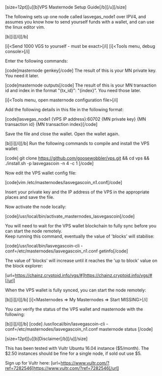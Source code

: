 [size=12pt][u][b]VPS Masternode Setup Guide[/b][/u][/size]

The following sets up one node called lasvegas_node1 over IPV4, and assumes you know how to send yourself funds with a wallet, and can use the linux editor vim.

[b][i]<on master wallet>[/i][/b]

[i]<Send 1000 VGS to yourself - must be exact>[/i]
[i]<Tools menu, debug console>[/i]

Enter the following commands:

[code]masternode genkey[/code] 
The result of this is your MN private key.  You need it later.

[code]masternode outputs[/code] 
The result of this is your MN transaction id and index in the format "{tx_id}": "{index}".  You need those later.

[i]<Tools menu, open masternode configuration file>[/i]

Add the following details in this file in the following format:

[code]lasvegas_node1 {VPS IP address}:60702 {MN private key} {MN transaction id} {MN transaction index}[/code]

Save the file and close the wallet.  Open the wallet again.

[b][i]<on VPS>[/i][/b]
Run the following commands to compile and install the VPS wallet:

[code]
git clone https://github.com/goosewobbler/vps.git && cd vps && ./install.sh -p lasvegascoin -n 4 -c 1
[/code]

Now edit the VPS wallet config file:

[code]vim /etc/masternodes/lasvegascoin_n1.conf[/code] 

Insert your private key and the IP address of the VPS in the appropriate places and save the file.

Now activate the node locally:

[code]/usr/local/bin/activate_masternodes_lasvegascoin[/code]

You will need to wait for the VPS wallet blockchain to fully sync before you can start the node remotely.  
Keep running this command, eventually the value of 'blocks' will stabilise:
 
[code]/usr/local/bin/lasvegascoin-cli -conf=/etc/masternodes/lasvegascoin_n1.conf getinfo[/code]

The value of 'blocks' will increase until it reaches the 'up to block' value on the block explorer:

[url=https://chainz.cryptoid.info/vgs/#]https://chainz.cryptoid.info/vgs/#[/url]

When the VPS wallet is fully synced, you can start the node remotely:

[b][i]<on master wallet>[/i][/b]
[i]<Masternodes => My Masternodes => Start MISSING>[/i]

You can verify the status of the VPS wallet and masternode with the following:

[b][i]<on VPS>[/i][/b]
[code]
/usr/local/bin/lasvegascoin-cli -conf=/etc/masternodes/lasvegascoin_n1.conf masternode status
[/code]


[size=12pt][u][b]Disclaimer[/b][/u][/size]

This has been tested with Vultr Ubuntu 16.04 instance ($5/month).  The $2.50 instances should be fine for a single node, if sold out use $5.

Sign up for Vultr here:  [url=https://www.vultr.com/?ref=7282546]https://www.vultr.com/?ref=7282546[/url]

